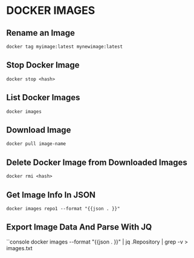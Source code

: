 # DOCKER IMAGES

## Rename an Image

```console
docker tag myimage:latest mynewimage:latest
```

## Stop Docker Image <hash>

```console
docker stop <hash>
```

## List Docker Images

```console
docker images
```

## Download Image

```console
docker pull image-name
```

## Delete Docker Image <hash> from Downloaded Images

```console
docker rmi <hash>
```

## Get Image Info In JSON

```console
docker images repo1 --format "{{json . }}"
```

## Export Image Data And Parse With JQ

``console
docker images --format "{{json . }}" | jq .Repository | grep -v <exclude random stuff here> > images.txt
```
